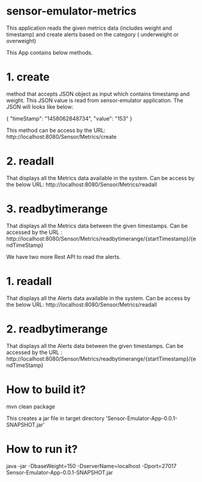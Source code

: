 # sensor-emulator-metrics
This application reads the given metrics data (includes weight and timestamp) and create alerts based on the category ( underweight or overweight)

This App contains below methods.

# 1. create 
method that accepts JSON object as input which contains timestamp and weight. This JSON value is read from sensor-emulator application. The JSON will looks like below:

{
  "timeStamp": "1458062848734", 
  "value": "153"
}

This method can be access by the URL: http://localhost:8080/Sensor/Metrics/create

# 2. readall
That displays all the Metrics data available in the system. Can be access by the below URL: http://localhost:8080/Sensor/Metrics/readall


# 3. readbytimerange 
That displays all the Metrics data between the given timestamps. Can be accessed by the URL : http://localhost:8080/Sensor/Metrics/readbytimerange/{startTimestamp}/{endTimeStamp}

We have two more Rest API to read the alerts.

# 1. readall 
That displays all the Alerts data available in the system. Can be access by the below URL: http://localhost:8080/Sensor/Metrics/readall

# 2. readbytimerange 
That displays all the Alerts data between the given timestamps. Can be accessed by the URL : http://localhost:8080/Sensor/Metrics/readbytimerange/{startTimestamp}/{endTimeStamp}

# How to build it?

mvn clean package

This creates a jar file in target directory 'Sensor-Emulator-App-0.0.1-SNAPSHOT.jar'

# How to run it?

java -jar -DbaseWeight=150 -DserverName=localhost -Dport=27017 Sensor-Emulator-App-0.0.1-SNAPSHOT.jar







